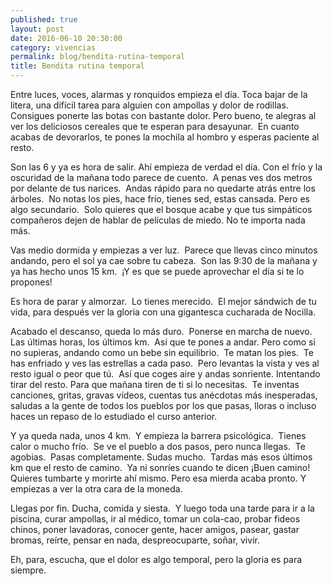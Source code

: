 ```yaml
---
published: true
layout: post
date: 2016-06-10 20:30:00
category: vivencias
permalink: blog/bendita-rutina-temporal
title: Bendita rutina temporal
---
```

Entre luces, voces, alarmas y ronquidos empieza el día.
Toca bajar de la litera, una difícil tarea para alguien con ampollas y dolor de rodillas.
Consigues ponerte las botas con bastante dolor. Pero bueno, te alegras al ver los deliciosos cereales que te esperan para desayunar. 
En cuanto acabas de devorarlos, te pones la mochila al hombro y esperas paciente al resto.

Son las 6 y ya es hora de salir.
Ahí empieza de verdad el día.
Con el frío y la oscuridad de la mañana todo parece de cuento. 
A penas ves dos metros por delante de tus narices. 
Andas rápido para no quedarte atrás entre los árboles. 
No notas los pies, hace frío, tienes sed, estas cansada. Pero es algo secundario. 
Solo quieres que el bosque acabe y que tus simpáticos compañeros dejen de hablar de películas de miedo. No te importa nada más.

Vas medio dormida y empiezas a ver luz. 
Parece que llevas cinco minutos andando, pero el sol ya cae sobre tu cabeza. 
Son las 9:30 de la mañana y ya has hecho unos 15 km. 
¡Y es que se puede aprovechar el día si te lo propones!

Es hora de parar y almorzar. 
Lo tienes merecido. 
El mejor sándwich de tu vida, para después ver la gloria con una gigantesca cucharada de Nocilla.

Acabado el descanso, queda lo más duro. 
Ponerse en marcha de nuevo. 
Las últimas horas, los últimos km. 
Así que te pones a andar. Pero como si no supieras, andando como un bebe sin equilibrio. 
Te matan los pies. 
Te has enfriado y ves las estrellas a cada paso. 
Pero levantas la vista y ves al resto igual o peor que tú. 
Así que coges aire y andas sonriente. Intentando tirar del resto. Para que mañana tiren de ti si lo necesitas. 
Te inventas canciones, gritas, gravas vídeos, cuentas tus anécdotas más inesperadas, saludas a la gente de todos los pueblos por los que pasas, lloras o incluso haces un repaso de lo estudiado el curso anterior.

Y ya queda nada, unos 4 km. 
Y empieza la barrera psicológica. 
Tienes calor o mucho frío. 
Se ve el pueblo a dos pasos, pero nunca llegas. 
Te agobias. 
Pasas completamente. Sudas mucho. 
Tardas más esos últimos km que el resto de camino. 
Ya ni sonríes cuando te dicen ¡Buen camino! 
Quieres tumbarte y morirte ahí mismo.
Pero esa mierda acaba pronto. Y empiezas a ver la otra cara de la moneda. 

Llegas por fin. Ducha, comida y siesta. 
Y luego toda una tarde para ir a la piscina, curar ampollas, ir al médico, tomar un cola-cao, probar fideos chinos, poner lavadoras, conocer gente, hacer amigos, pasear, gastar bromas, reírte, pensar en nada, despreocuparte, soñar, vivir.


Eh, para, escucha, que el dolor es algo temporal, pero la gloria es para siempre.
